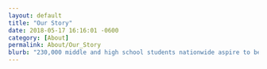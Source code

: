 ```yaml
---
layout: default
title: "Our Story"
date: 2018-05-17 16:16:01 -0600
category: [About]
permalink: About/Our_Story
blurb: "230,000 middle and high school students nationwide aspire to be future engineers, scientists and technologists through the Technology Student Association."
---
```

